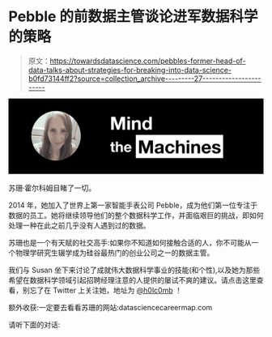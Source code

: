# Pebble 的前数据主管谈论进军数据科学的策略

> 原文：<https://towardsdatascience.com/pebbles-former-head-of-data-talks-about-strategies-for-breaking-into-data-science-b0fd73144ff2?source=collection_archive---------27----------------------->

![](img/443c0152b21dafbd1d3d16e18f689978.png)

苏珊·霍尔科姆目睹了一切。

2014 年，她加入了世界上第一家智能手表公司 Pebble，成为他们第一位专注于数据的员工。她将继续领导他们的整个数据科学工作，并面临艰巨的挑战，即如何处理一种在此之前几乎没有人遇到过的数据。

苏珊也是一个有天赋的社交高手:如果你不知道如何接触合适的人，你不可能从一个物理学研究生辍学成为硅谷最热门的创业公司之一的数据主管。

我们与 Susan 坐下来讨论了成就伟大数据科学事业的技能(和个性),以及她为那些希望在数据科学领域引起招聘经理注意的人提供的屡试不爽的建议。请点击这里查看，别忘了在 Twitter 上关注她，地址为 [@h0lc0mb](https://twitter.com/h0lc0mb) ！

额外收获:一定要去看看苏珊的网站:datasciencecareermap.com

请听下面的对话: